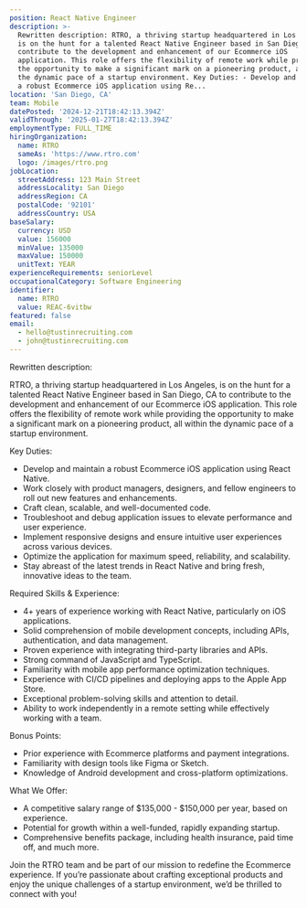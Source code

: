 ```yaml
---
position: React Native Engineer
description: >-
  Rewritten description: RTRO, a thriving startup headquartered in Los Angeles,
  is on the hunt for a talented React Native Engineer based in San Diego, CA to
  contribute to the development and enhancement of our Ecommerce iOS
  application. This role offers the flexibility of remote work while providing
  the opportunity to make a significant mark on a pioneering product, all within
  the dynamic pace of a startup environment. Key Duties: - Develop and maintain
  a robust Ecommerce iOS application using Re...
location: 'San Diego, CA'
team: Mobile
datePosted: '2024-12-21T18:42:13.394Z'
validThrough: '2025-01-27T18:42:13.394Z'
employmentType: FULL_TIME
hiringOrganization:
  name: RTRO
  sameAs: 'https://www.rtro.com'
  logo: /images/rtro.png
jobLocation:
  streetAddress: 123 Main Street
  addressLocality: San Diego
  addressRegion: CA
  postalCode: '92101'
  addressCountry: USA
baseSalary:
  currency: USD
  value: 156000
  minValue: 135000
  maxValue: 150000
  unitText: YEAR
experienceRequirements: seniorLevel
occupationalCategory: Software Engineering
identifier:
  name: RTRO
  value: REAC-6vitbw
featured: false
email:
  - hello@tustinrecruiting.com
  - john@tustinrecruiting.com
---
```




Rewritten description:

RTRO, a thriving startup headquartered in Los Angeles, is on the hunt for a talented React Native Engineer based in San Diego, CA to contribute to the development and enhancement of our Ecommerce iOS application. This role offers the flexibility of remote work while providing the opportunity to make a significant mark on a pioneering product, all within the dynamic pace of a startup environment.

Key Duties:

- Develop and maintain a robust Ecommerce iOS application using React Native.
- Work closely with product managers, designers, and fellow engineers to roll out new features and enhancements.
- Craft clean, scalable, and well-documented code.
- Troubleshoot and debug application issues to elevate performance and user experience.
- Implement responsive designs and ensure intuitive user experiences across various devices.
- Optimize the application for maximum speed, reliability, and scalability.
- Stay abreast of the latest trends in React Native and bring fresh, innovative ideas to the team.

Required Skills & Experience:

- 4+ years of experience working with React Native, particularly on iOS applications.
- Solid comprehension of mobile development concepts, including APIs, authentication, and data management.
- Proven experience with integrating third-party libraries and APIs.
- Strong command of JavaScript and TypeScript.
- Familiarity with mobile app performance optimization techniques.
- Experience with CI/CD pipelines and deploying apps to the Apple App Store.
- Exceptional problem-solving skills and attention to detail.
- Ability to work independently in a remote setting while effectively working with a team.

Bonus Points:

- Prior experience with Ecommerce platforms and payment integrations.
- Familiarity with design tools like Figma or Sketch.
- Knowledge of Android development and cross-platform optimizations.

What We Offer:

- A competitive salary range of $135,000 - $150,000 per year, based on experience.
- Potential for growth within a well-funded, rapidly expanding startup.
- Comprehensive benefits package, including health insurance, paid time off, and much more.

Join the RTRO team and be part of our mission to redefine the Ecommerce experience. If you’re passionate about crafting exceptional products and enjoy the unique challenges of a startup environment, we’d be thrilled to connect with you!
